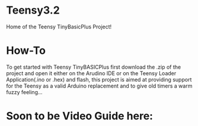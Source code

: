 # Teensy3.2

Home of the Teensy TinyBasicPlus Project!

# How-To
To get started with Teensy TinyBASICPlus first download the .zip of the project and open it either on the Arudino IDE or on the Teensy Loader Application(.ino or .hex) and flash, this project is aimed at providing support for the Teensy as a valid Arduino replacement and to give old timers a warm fuzzy feeling...

# Soon to be Video Guide here:
